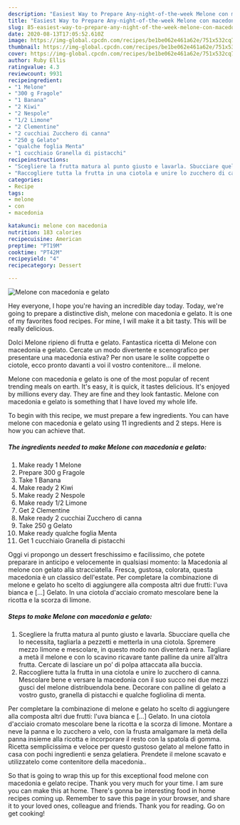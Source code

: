 ```yaml
---
description: "Easiest Way to Prepare Any-night-of-the-week Melone con macedonia e gelato"
title: "Easiest Way to Prepare Any-night-of-the-week Melone con macedonia e gelato"
slug: 85-easiest-way-to-prepare-any-night-of-the-week-melone-con-macedonia-e-gelato
date: 2020-08-13T17:05:52.610Z
image: https://img-global.cpcdn.com/recipes/be1be062e461a62e/751x532cq70/melone-con-macedonia-e-gelato-recipe-main-photo.jpg
thumbnail: https://img-global.cpcdn.com/recipes/be1be062e461a62e/751x532cq70/melone-con-macedonia-e-gelato-recipe-main-photo.jpg
cover: https://img-global.cpcdn.com/recipes/be1be062e461a62e/751x532cq70/melone-con-macedonia-e-gelato-recipe-main-photo.jpg
author: Ruby Ellis
ratingvalue: 4.3
reviewcount: 9931
recipeingredient:
- "1 Melone"
- "300 g Fragole"
- "1 Banana"
- "2 Kiwi"
- "2 Nespole"
- "1/2 Limone"
- "2 Clementine"
- "2 cucchiai Zucchero di canna"
- "250 g Gelato"
- "qualche foglia Menta"
- "1 cucchiaio Granella di pistacchi"
recipeinstructions:
- "Scegliere la frutta matura al punto giusto e lavarla. Sbucciare quella che lo necessita, tagliarla a pezzetti e metterla in una ciotola. Spremere mezzo limone e mescolare, in questo modo non diventerà nera. Tagliare a metà il melone e con lo scavino ricavare tante palline da unire all’altra frutta. Cercate di lasciare un po’ di polpa attaccata alla buccia."
- "Raccogliere tutta la frutta in una ciotola e unire lo zucchero di canna. Mescolare bene e versare la macedonia con il suo succo nei due mezzi gusci del melone distribuendola bene. Decorare con palline di gelato a vostro gusto, granella di pistacchi e qualche fogliolina di menta."
categories:
- Recipe
tags:
- melone
- con
- macedonia

katakunci: melone con macedonia 
nutrition: 183 calories
recipecuisine: American
preptime: "PT19M"
cooktime: "PT42M"
recipeyield: "4"
recipecategory: Dessert

---
```



![Melone con macedonia e gelato](https://img-global.cpcdn.com/recipes/be1be062e461a62e/751x532cq70/melone-con-macedonia-e-gelato-recipe-main-photo.jpg)

Hey everyone, I hope you're having an incredible day today. Today, we're going to prepare a distinctive dish, melone con macedonia e gelato. It is one of my favorites food recipes. For mine, I will make it a bit tasty. This will be really delicious.

Dolci Melone ripieno di frutta e gelato. Fantastica ricetta di Melone con macedonia e gelato. Cercate un modo divertente e scenografico per presentare una macedonia estiva? Per non usare le solite coppette o ciotole, ecco pronto davanti a voi il vostro contenitore… il melone.

Melone con macedonia e gelato is one of the most popular of recent trending meals on earth. It's easy, it is quick, it tastes delicious. It's enjoyed by millions every day. They are fine and they look fantastic. Melone con macedonia e gelato is something that I have loved my whole life.


To begin with this recipe, we must prepare a few ingredients. You can have melone con macedonia e gelato using 11 ingredients and 2 steps. Here is how you can achieve that.

<!--inarticleads1-->

##### The ingredients needed to make Melone con macedonia e gelato:

1. Make ready 1 Melone
1. Prepare 300 g Fragole
1. Take 1 Banana
1. Make ready 2 Kiwi
1. Make ready 2 Nespole
1. Make ready 1/2 Limone
1. Get 2 Clementine
1. Make ready 2 cucchiai Zucchero di canna
1. Take 250 g Gelato
1. Make ready qualche foglia Menta
1. Get 1 cucchiaio Granella di pistacchi


Oggi vi propongo un dessert freschissimo e facilissimo, che potete preparare in anticipo e velocemente in qualsiasi momento: la Macedonia al melone con gelato alla stracciatella. Fresca, gustosa, colorata, questa macedonia è un classico dell&#39;estate. Per completare la combinazione di melone e gelato ho scelto di aggiungere alla composta altri due frutti: l&#39;uva bianca e […] Gelato. In una ciotola d&#39;acciaio cromato mescolare bene la ricotta e la scorza di limone. 

<!--inarticleads2-->

##### Steps to make Melone con macedonia e gelato:

1. Scegliere la frutta matura al punto giusto e lavarla. Sbucciare quella che lo necessita, tagliarla a pezzetti e metterla in una ciotola. Spremere mezzo limone e mescolare, in questo modo non diventerà nera. Tagliare a metà il melone e con lo scavino ricavare tante palline da unire all’altra frutta. Cercate di lasciare un po’ di polpa attaccata alla buccia.
1. Raccogliere tutta la frutta in una ciotola e unire lo zucchero di canna. Mescolare bene e versare la macedonia con il suo succo nei due mezzi gusci del melone distribuendola bene. Decorare con palline di gelato a vostro gusto, granella di pistacchi e qualche fogliolina di menta.


Per completare la combinazione di melone e gelato ho scelto di aggiungere alla composta altri due frutti: l&#39;uva bianca e […] Gelato. In una ciotola d&#39;acciaio cromato mescolare bene la ricotta e la scorza di limone. Montare a neve la panna e lo zucchero a velo, con la frusta amalgamare la metà della panna insieme alla ricotta e incorporare il resto con la spatola di gomma. Ricetta semplicissima e veloce per questo gustoso gelato al melone fatto in casa con pochi ingredienti e senza gelatiera. Prendete il melone scavato e utilizzatelo come contenitore della macedonia.. 

So that is going to wrap this up for this exceptional food melone con macedonia e gelato recipe. Thank you very much for your time. I am sure you can make this at home. There's gonna be interesting food in home recipes coming up. Remember to save this page in your browser, and share it to your loved ones, colleague and friends. Thank you for reading. Go on get cooking!

